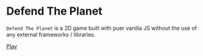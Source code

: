 # Defend The Planet

`Defend The Planet` is a 2D game built with puer vanilla JS without the use of any external frameworks / libraries.

[Play]()